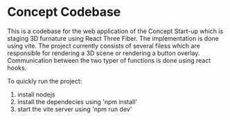 # Concept Codebase

This is a codebase for the web application of the Concept Start-up which is staging 3D furnature using React Three Fiber. The implementation is done using vite. The project currently consists of several filess which are responsible for rendering a 3D scene or rendering a button overlay. Communication between the two typer of functions is done using react hooks.

To quickly run the project:

1. install nodejs
2. install the dependecies using 'npm install'
3. start the vite server using 'npm run dev'
